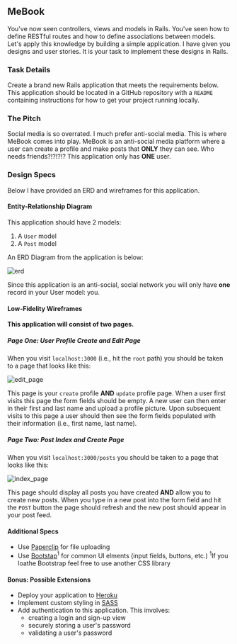 ## MeBook

You've now seen controllers, views and models in Rails. You've seen how to define RESTful routes and how to define associations between models. Let's apply this knowledge by building a simple application. I have given you designs and user stories. It is your task to implement these designs in Rails.

### Task Details

Create a brand new Rails application that meets the requirements below. This application should be located in a GitHub repository with a `README` containing instructions for how to get your project running locally.

### The Pitch

Social media is so overrated. I much prefer anti-social media. This is where MeBook comes into play.
MeBook is an anti-social media platform where a user can create a profile and make posts that **ONLY** they can see. Who needs friends?!?!?!? This application only has **ONE** user.

### Design Specs

Below I have provided an ERD and wireframes for this application.

#### Entity-Relationship Diagram 

This application should have 2 models: 

1. A `User` model
2. A `Post` model 

An ERD Diagram from the application is below:

![erd](https://docs.google.com/drawings/d/e/2PACX-1vQliU1qafkQUTlGWRNbOAvsxGknQlXXaKOYjw2lOBInHFtRGXDeR-J5jJbQoX4uX94Qwuxdke7Gt0S1/pub?w=962&h=379)

Since this application is an anti-social, social network you will only have **one** record in your User model: you. 

#### Low-Fidelity Wireframes

**This application will consist of two pages.**

##### Page One: User Profile Create and Edit Page

When you visit `localhost:3000` (i.e., hit the `root` path) you should be taken to a page that looks like this:

![edit_page](https://docs.google.com/drawings/d/17VZ28PgBz0nwRIUXGG74Kis7sU-v6TNhCzAHK_BDLyc/pub?w=765&h=503)

This page is your `create` profile **AND** `update` profile page. When a user first visits this page the form fields should be empty. A new user can then enter in their first and last name and upload a profile picture. Upon subsequent visits to this page a user should then see the form fields populated with their information (i.e., first name, last name).

##### Page Two: Post Index and Create Page

When you visit `localhost:3000/posts` you should be taken to a page that looks like this:

![index_page](https://docs.google.com/drawings/d/15wEFCHkUIInr8oEaVpzHWqrks6bRKBPp84e27kc2R7M/pub?w=768&h=507)

This page should display all posts you have created **AND** allow you to create new posts. When you type in a new post into the form field and hit the `POST` button the page should refresh and the new post should appear in your post feed.

#### Additional Specs

* Use [Paperclip](https://github.com/thoughtbot/paperclip) for file uploading
* Use [Bootstap](http://getbootstrap.com/)<sup>1</sup> for common UI elments (input fields, buttons, etc.)
<sup>1</sup>If you loathe Bootstrap feel free to use another CSS library

#### Bonus: Possible Extensions

* Deploy your application to [Heroku](https://devcenter.heroku.com/articles/getting-started-with-rails5)
* Implement custom styling in [SASS](http://sass-lang.com/)
* Add authentication to this application. This involves:
  - creating a login and sign-up view
  - securely storing a user's password
  - validating a user's password
